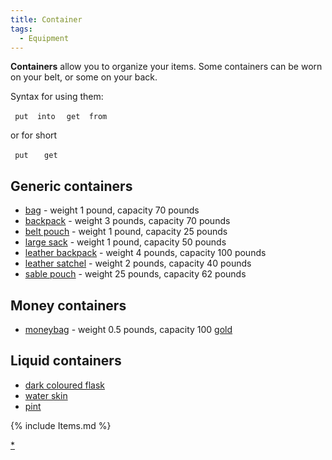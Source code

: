 ```yaml
---
title: Container
tags:
  - Equipment
---
```

**Containers** allow you to organize your items. Some containers can be
worn on your belt, or some on your back.

Syntax for using them:

` put `<item>` into `<container>
` get `<item>` from `<container>

or for short

` put `<item>` `<container>
` get `<item>` `<container>

## Generic containers

- [bag](bag "wikilink") - weight 1 pound, capacity 70 pounds
- [backpack](backpack "wikilink") - weight 3 pounds, capacity 70 pounds
- [belt pouch](belt_pouch "wikilink") - weight 1 pound, capacity 25
  pounds
- [large sack](large_sack "wikilink") - weight 1 pound, capacity 50
  pounds
- [leather backpack](leather_backpack "wikilink") - weight 4 pounds,
  capacity 100 pounds
- [leather satchel](leather_satchel "wikilink") - weight 2 pounds,
  capacity 40 pounds
- [sable pouch](sable_pouch "wikilink") - weight 25 pounds, capacity 62
  pounds

## Money containers

- [moneybag](moneybag "wikilink") - weight 0.5 pounds, capacity 100
  [gold](gold "wikilink")

## Liquid containers

- [dark coloured flask](dark_coloured_flask "wikilink")
- [water skin](water_skin "wikilink")
- [pint](pint "wikilink")

{% include Items.md %}

[\*](Category:Containers "wikilink")